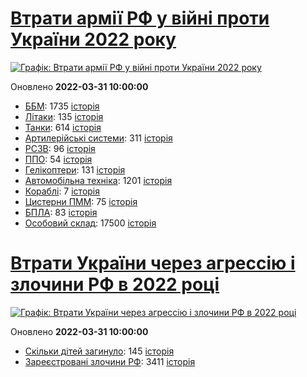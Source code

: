# [Втрати армії РФ у війні проти України 2022 року](https://uadata.net/ukraine-russia-war-2022)
[![Графік: Втрати армії РФ у війні проти України 2022 року](https://uadata.net/screen?457977&u=%2Fukraine-russia-war-2022)](https://uadata.net/ukraine-russia-war-2022)

Оновлено **2022-03-31 10:00:00**

- [ББМ](https://uadata.net/ukraine-russia-war-2022/bbm): 1735 [історія](/ukraine-russia-war-2022/bbm.md)
- [Літаки](https://uadata.net/ukraine-russia-war-2022/planes): 135 [історія](/ukraine-russia-war-2022/planes.md)
- [Танки](https://uadata.net/ukraine-russia-war-2022/tanks): 614 [історія](/ukraine-russia-war-2022/tanks.md)
- [Артилерійські системи](https://uadata.net/ukraine-russia-war-2022/artilery): 311 [історія](/ukraine-russia-war-2022/artilery.md)
- [РСЗВ](https://uadata.net/ukraine-russia-war-2022/rszv): 96 [історія](/ukraine-russia-war-2022/rszv.md)
- [ППО](https://uadata.net/ukraine-russia-war-2022/ppo): 54 [історія](/ukraine-russia-war-2022/ppo.md)
- [Гелікоптери](https://uadata.net/ukraine-russia-war-2022/helicopters): 131 [історія](/ukraine-russia-war-2022/helicopters.md)
- [Автомобільна техніка](https://uadata.net/ukraine-russia-war-2022/auto): 1201 [історія](/ukraine-russia-war-2022/auto.md)
- [Кораблі](https://uadata.net/ukraine-russia-war-2022/ships): 7 [історія](/ukraine-russia-war-2022/ships.md)
- [Цистерни ПММ](https://uadata.net/ukraine-russia-war-2022/pmm): 75 [історія](/ukraine-russia-war-2022/pmm.md)
- [БПЛА](https://uadata.net/ukraine-russia-war-2022/bpla): 83 [історія](/ukraine-russia-war-2022/bpla.md)
- [Особовий склад](https://uadata.net/ukraine-russia-war-2022/people): 17500 [історія](/ukraine-russia-war-2022/people.md)
# [Втрати України через агрессію і злочини РФ в 2022 році](https://uadata.net/how-many-children-died-from-russia-aggression-2022)
[![Графік: Втрати України через агрессію і злочини РФ в 2022 році](https://uadata.net/screen?457977&u=%2Fhow-many-children-died-from-russia-aggression-2022)](https://uadata.net/how-many-children-died-from-russia-aggression-2022)

Оновлено **2022-03-31 10:00:00**

- [Скільки дітей загинуло](https://uadata.net/how-many-children-died-from-russia-aggression-2022/how-many-children-died): 145 [історія](/how-many-children-died-from-russia-aggression-2022/how-many-children-died.md)
- [Зареєстровані злочини РФ](https://uadata.net/how-many-children-died-from-russia-aggression-2022/registered-crimes): 3411 [історія](/how-many-children-died-from-russia-aggression-2022/registered-crimes.md)
